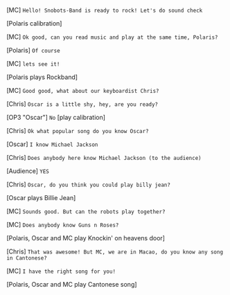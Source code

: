 [MC] `Hello! Snobots-Band is ready to rock! Let's do sound check`

[Polaris calibration]

[MC] `Ok good, can you read music and play at the same time, Polaris?`

[Polaris] `Of course`

[MC] `lets see it!`

[Polaris plays Rockband]

[MC] `Good good, what about our keyboardist Chris?`

[Chris] `Oscar is a little shy, hey, are you ready?`

[OP3 "Oscar"] `No`
[play calibration]

[Chris] `Ok what popular song do you know Oscar?`

[Oscar] `I know Michael Jackson`

[Chris] `Does anybody here know Michael Jackson (to the audience)`

[Audience] `YES`

[Chris] `Oscar, do you think you could play billy jean?`

[Oscar plays Billie Jean]

[MC] `Sounds good. But can the robots play together?`

[MC] `Does anybody know Guns n Roses?`


[Polaris, Oscar and MC play Knockin' on heavens door]

[Chris] `That was awesome! But MC, we are in Macao, do you know any song in Cantonese?`

[MC] `I have the right song for you!`

[Polaris, Oscar and MC play Cantonese song]
